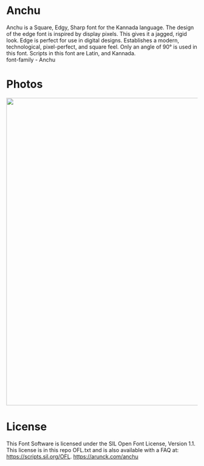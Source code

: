 # Anchu
Anchu is a Square, Edgy, Sharp font for the Kannada language. The design of the edge font is inspired by display pixels. This gives it a jagged, rigid look. Edge is perfect for use in digital designs. Establishes a modern, technological, pixel-perfect, and square feel. Only an angle of 90° is used in this font. Scripts in this font are Latin, and Kannada.\
font-family - Anchu
# Photos
<p align="center">
 <img src="https://mir-s3-cdn-cf.behance.net/project_modules/1400/af4ae9169560395.64ccefb96eb79.png" width="720" height="810" />
</p>

# License
This Font Software is licensed under the SIL Open Font License, Version 1.1. This license is in this repo OFL.txt and is also available with a FAQ at: https://scripts.sil.org/OFL.
https://arunck.com/anchu
